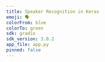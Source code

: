```yaml
---
title: Speaker Recognition in Keras
emoji: 🗣️
colorFrom: blue
colorTo: green
sdk: gradio
sdk_version: 3.0.2
app_file: app.py
pinned: false
---
```

